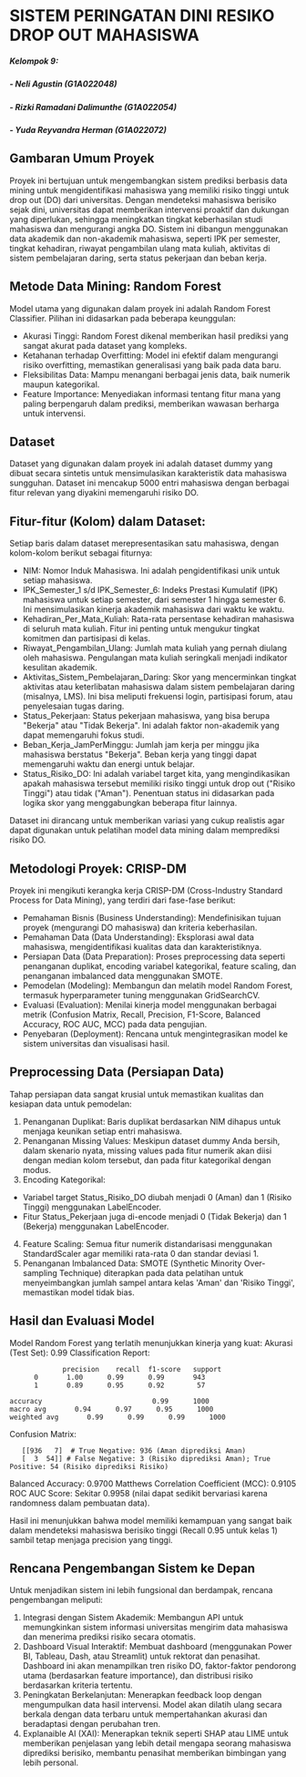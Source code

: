# SISTEM PERINGATAN DINI RESIKO DROP OUT MAHASISWA
##### Kelompok 9:
##### - Neli Agustin (G1A022048)
##### -  Rizki Ramadani Dalimunthe (G1A022054)
##### - Yuda Reyvandra Herman (G1A022072)

## Gambaran Umum Proyek
Proyek ini bertujuan untuk mengembangkan sistem prediksi berbasis data mining untuk mengidentifikasi mahasiswa yang memiliki risiko tinggi untuk drop out (DO) dari universitas. Dengan mendeteksi mahasiswa berisiko sejak dini, universitas dapat memberikan intervensi proaktif dan dukungan yang diperlukan, sehingga meningkatkan tingkat keberhasilan studi mahasiswa dan mengurangi angka DO. Sistem ini dibangun menggunakan data akademik dan non-akademik mahasiswa, seperti IPK per semester, tingkat kehadiran, riwayat pengambilan ulang mata kuliah, aktivitas di sistem pembelajaran daring, serta status pekerjaan dan beban kerja.

## Metode Data Mining: Random Forest
Model utama yang digunakan dalam proyek ini adalah Random Forest Classifier. Pilihan ini didasarkan pada beberapa keunggulan:
- Akurasi Tinggi: Random Forest dikenal memberikan hasil prediksi yang sangat akurat pada dataset yang kompleks.
- Ketahanan terhadap Overfitting: Model ini efektif dalam mengurangi risiko overfitting, memastikan generalisasi yang baik pada data baru.
- Fleksibilitas Data: Mampu menangani berbagai jenis data, baik numerik maupun kategorikal.
- Feature Importance: Menyediakan informasi tentang fitur mana yang paling berpengaruh dalam prediksi, memberikan wawasan berharga untuk intervensi.

## Dataset
Dataset yang digunakan dalam proyek ini adalah dataset dummy yang dibuat secara sintetis untuk mensimulasikan karakteristik data mahasiswa sungguhan. Dataset ini mencakup 5000 entri mahasiswa dengan berbagai fitur relevan yang diyakini memengaruhi risiko DO.

## Fitur-fitur (Kolom) dalam Dataset:
Setiap baris dalam dataset merepresentasikan satu mahasiswa, dengan kolom-kolom berikut sebagai fiturnya:
- NIM: Nomor Induk Mahasiswa. Ini adalah pengidentifikasi unik untuk setiap mahasiswa.
- IPK_Semester_1 s/d IPK_Semester_6: Indeks Prestasi Kumulatif (IPK) mahasiswa untuk setiap semester, dari semester 1 hingga semester 6. Ini mensimulasikan kinerja akademik mahasiswa dari waktu ke waktu.
- Kehadiran_Per_Mata_Kuliah: Rata-rata persentase kehadiran mahasiswa di seluruh mata kuliah. Fitur ini penting untuk mengukur tingkat komitmen dan partisipasi di kelas.
- Riwayat_Pengambilan_Ulang: Jumlah mata kuliah yang pernah diulang oleh mahasiswa. Pengulangan mata kuliah seringkali menjadi indikator kesulitan akademik.
- Aktivitas_Sistem_Pembelajaran_Daring: Skor yang mencerminkan tingkat aktivitas atau keterlibatan mahasiswa dalam sistem pembelajaran daring (misalnya, LMS). Ini bisa meliputi frekuensi login, partisipasi forum, atau penyelesaian tugas daring.
- Status_Pekerjaan: Status pekerjaan mahasiswa, yang bisa berupa "Bekerja" atau "Tidak Bekerja". Ini adalah faktor non-akademik yang dapat memengaruhi fokus studi.
- Beban_Kerja_JamPerMinggu: Jumlah jam kerja per minggu jika mahasiswa berstatus "Bekerja". Beban kerja yang tinggi dapat memengaruhi waktu dan energi untuk belajar.
- Status_Risiko_DO: Ini adalah variabel target kita, yang mengindikasikan apakah mahasiswa tersebut memiliki risiko tinggi untuk drop out ("Risiko Tinggi") atau tidak ("Aman"). Penentuan status ini didasarkan pada logika skor yang menggabungkan beberapa fitur lainnya.

Dataset ini dirancang untuk memberikan variasi yang cukup realistis agar dapat digunakan untuk pelatihan model data mining dalam memprediksi risiko DO.

## Metodologi Proyek: CRISP-DM
Proyek ini mengikuti kerangka kerja CRISP-DM (Cross-Industry Standard Process for Data Mining), yang terdiri dari fase-fase berikut:
- Pemahaman Bisnis (Business Understanding): Mendefinisikan tujuan proyek (mengurangi DO mahasiswa) dan kriteria keberhasilan.
- Pemahaman Data (Data Understanding): Eksplorasi awal data mahasiswa, mengidentifikasi kualitas data dan karakteristiknya.
- Persiapan Data (Data Preparation): Proses preprocessing data seperti penanganan duplikat, encoding variabel kategorikal, feature scaling, dan penanganan imbalanced data menggunakan SMOTE.
- Pemodelan (Modeling): Membangun dan melatih model Random Forest, termasuk hyperparameter tuning menggunakan GridSearchCV.
- Evaluasi (Evaluation): Menilai kinerja model menggunakan berbagai metrik (Confusion Matrix, Recall, Precision, F1-Score, Balanced Accuracy, ROC AUC, MCC) pada data pengujian.
- Penyebaran (Deployment): Rencana untuk mengintegrasikan model ke sistem universitas dan visualisasi hasil.

##  Preprocessing Data (Persiapan Data)
Tahap persiapan data sangat krusial untuk memastikan kualitas dan kesiapan data untuk pemodelan:
1. Penanganan Duplikat: Baris duplikat berdasarkan NIM dihapus untuk menjaga keunikan setiap entri mahasiswa.
2. Penanganan Missing Values: Meskipun dataset dummy Anda bersih, dalam skenario nyata, missing values pada fitur numerik akan diisi dengan median kolom tersebut, dan pada fitur kategorikal dengan modus.
3. Encoding Kategorikal:
- Variabel target Status_Risiko_DO diubah menjadi 0 (Aman) dan 1 (Risiko Tinggi) menggunakan LabelEncoder.
- Fitur Status_Pekerjaan juga di-encode menjadi 0 (Tidak Bekerja) dan 1 (Bekerja) menggunakan LabelEncoder.
4. Feature Scaling: Semua fitur numerik distandarisasi menggunakan StandardScaler agar memiliki rata-rata 0 dan standar deviasi 1.
5. Penanganan Imbalanced Data: SMOTE (Synthetic Minority Over-sampling Technique) diterapkan pada data pelatihan untuk menyeimbangkan jumlah sampel antara kelas 'Aman' dan 'Risiko Tinggi', memastikan model tidak bias.

## Hasil dan Evaluasi Model
Model Random Forest yang terlatih menunjukkan kinerja yang kuat:
Akurasi (Test Set): 0.99
Classification Report:

                 precision    recall  f1-score   support
          0       1.00      0.99      0.99       943
          1       0.89      0.95      0.92        57
          
    accuracy                           0.99      1000
    macro avg       0.94      0.97      0.95      1000
    weighted avg       0.99      0.99      0.99      1000

Confusion Matrix:

       [[936   7]  # True Negative: 936 (Aman diprediksi Aman)
       [  3  54]] # False Negative: 3 (Risiko diprediksi Aman); True Positive: 54 (Risiko diprediksi Risiko)

Balanced Accuracy: 0.9700
Matthews Correlation Coefficient (MCC): 0.9105
ROC AUC Score: Sekitar 0.9958 (nilai dapat sedikit bervariasi karena randomness dalam pembuatan data).

Hasil ini menunjukkan bahwa model memiliki kemampuan yang sangat baik dalam mendeteksi mahasiswa berisiko tinggi (Recall 0.95 untuk kelas 1) sambil tetap menjaga precision yang tinggi.

## Rencana Pengembangan Sistem ke Depan
Untuk menjadikan sistem ini lebih fungsional dan berdampak, rencana pengembangan meliputi:
1. Integrasi dengan Sistem Akademik: Membangun API untuk memungkinkan sistem informasi universitas mengirim data mahasiswa dan menerima prediksi risiko secara otomatis.
2. Dashboard Visual Interaktif: Membuat dashboard (menggunakan Power BI, Tableau, Dash, atau Streamlit) untuk rektorat dan penasihat. Dashboard ini akan menampilkan tren risiko DO, faktor-faktor pendorong utama (berdasarkan feature importance), dan distribusi risiko berdasarkan kriteria tertentu.
3. Peningkatan Berkelanjutan: Menerapkan feedback loop dengan mengumpulkan data hasil intervensi. Model akan dilatih ulang secara berkala dengan data terbaru untuk mempertahankan akurasi dan beradaptasi dengan perubahan tren.
4. Explanaible AI (XAI): Menerapkan teknik seperti SHAP atau LIME untuk memberikan penjelasan yang lebih detail mengapa seorang mahasiswa diprediksi berisiko, membantu penasihat memberikan bimbingan yang lebih personal.